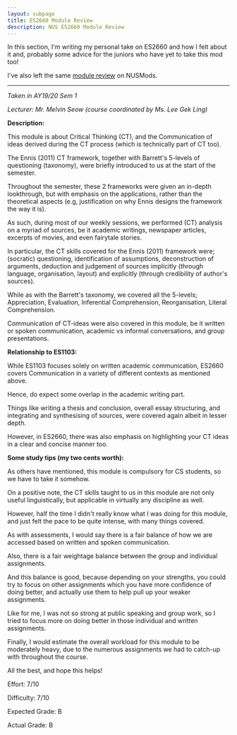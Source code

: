 ```yaml
---
layout: subpage
title: ES2660 Module Review
description: NUS ES2660 Module Review
---
```


In this section, I'm writing my personal take on ES2660 and how I felt about it and, probably some
advice for the juniors who have yet to take this mod too!

I've also left the same [module review](https://nusmods.com/modules/ES2660/communicating-in-the-information-age)
on NUSMods.

---

_Taken in AY19/20 Sem 1_

_Lecturer: Mr. Melvin Seow (course coordinated by Ms. Lee Gek Ling)_

**Description:**

This module is about Critical Thinking (CT), and the Communication of ideas derived
during the CT process (which is technically part of CT too).

The Ennis (2011) CT framework, together with Barrett's 5-levels of questioning (taxonomy),
were briefly introduced to us at the start of the semester.

Throughout the semester, these 2 frameworks were given an in-depth lookthrough, but with
emphasis on the applications, rather than the theoretical aspects (e.g, justification on
why Ennis designs the framework the way it is).

As such, during most of our weekly sessions, we performed (CT) analysis on a myriad of
sources, be it academic writings, newspaper articles, excerpts of movies, and even
fairytale stories.

In particular, the CT skills covered for the Ennis (2011) framework were; (socratic)
questioning, identification of assumptions, deconstruction of arguments,
deduction and judgement of sources implicitly (through language, organisation,
layout) and explicitly (through credibility of author's sources).

While as with the Barrett's taxonomy, we covered all the 5-levels; Appreciation,
Evaluation, Inferential Comprehension, Reorganisation, Literal Comprehension.

Communication of CT-ideas were also covered in this module, be it written or spoken
communication, academic vs informal conversations, and group presentations.

**Relationship to ES1103:**

While ES1103 focuses solely on written academic communication, ES2660 covers
Communication in a variety of different contexts as mentioned above.

Hence, do expect some overlap in the academic writing part.

Things like writing a thesis and conclusion, overall essay structuring, and
integrating and synthesising of sources, were covered again albeit in lesser
depth.

However, in ES2660, there was also emphasis on highlighting your CT ideas in
a clear and concise manner too.

**Some study tips (my two cents worth):**

As others have mentioned, this module is compulsory for CS students, so we have
to take it somehow.

On a positive note, the CT skills taught to us in this module are not only useful
linguistically, but applicable in virtually any discipline as well.

However, half the time I didn't really know what I was doing for this module,
and just felt the pace to be quite intense, with many things covered.

As with assessments, I would say there is a fair balance of how we are accessed based
on written and spoken communication.

Also, there is a fair weightage balance between the group and individual assignments.

And this balance is good, because depending on your strengths, you could try to focus
on other assignments which you have more confidence of doing better, and
actually use them to help pull up your weaker assignments.

Like for me, I was not so strong at public speaking and group work, so I tried to
focus more on doing better in those individual and written assignments.

Finally, I would estimate the overall workload for this module to be moderately heavy,
due to the numerous assignments we had to catch-up with throughout the course.

All the best, and hope this helps!

Effort: 7/10

Difficulty: 7/10

Expected Grade: B

Actual Grade: B
